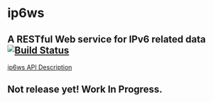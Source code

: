# ip6ws

## A RESTful Web service for IPv6 related data [![Build Status](https://travis-ci.org/MichelBoucey/ip6ws.svg?branch=master)](https://travis-ci.org/MichelBoucey/ip6ws)

[ip6ws API Description](https://github.com/MichelBoucey/ip6ws/blob/master/IP6WS_APIv1.md)

## Not release yet! Work In Progress.
